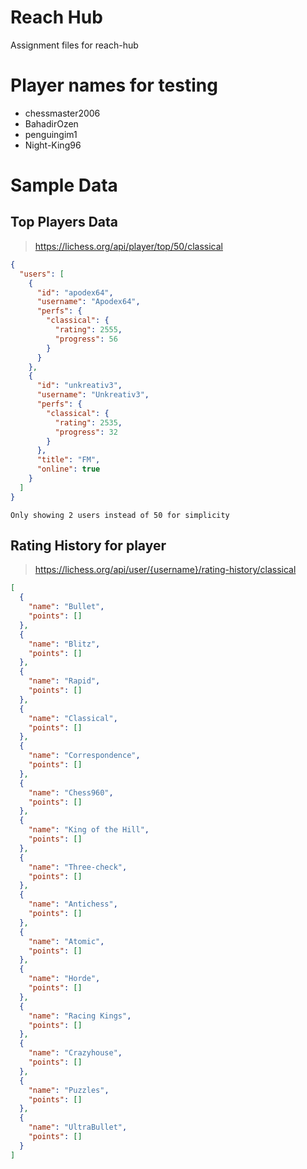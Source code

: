 # Reach Hub
Assignment files for reach-hub

# Player names for testing

- chessmaster2006
- BahadirOzen
- penguingim1
- Night-King96

# Sample Data

## Top Players Data

> https://lichess.org/api/player/top/50/classical

```json
{
  "users": [
    {
      "id": "apodex64",
      "username": "Apodex64",
      "perfs": {
        "classical": {
          "rating": 2555,
          "progress": 56
        }
      }
    },
    {
      "id": "unkreativ3",
      "username": "Unkreativ3",
      "perfs": {
        "classical": {
          "rating": 2535,
          "progress": 32
        }
      },
      "title": "FM",
      "online": true
    }
  ]
}
```

`Only showing 2 users instead of 50 for simplicity`



## Rating History for player
> https://lichess.org/api/user/{username}/rating-history/classical
```json
[
  {
    "name": "Bullet",
    "points": []
  },
  {
    "name": "Blitz",
    "points": []
  },
  {
    "name": "Rapid",
    "points": []
  },
  {
    "name": "Classical",
    "points": []
  },
  {
    "name": "Correspondence",
    "points": []
  },
  {
    "name": "Chess960",
    "points": []
  },
  {
    "name": "King of the Hill",
    "points": []
  },
  {
    "name": "Three-check",
    "points": []
  },
  {
    "name": "Antichess",
    "points": []
  },
  {
    "name": "Atomic",
    "points": []
  },
  {
    "name": "Horde",
    "points": []
  },
  {
    "name": "Racing Kings",
    "points": []
  },
  {
    "name": "Crazyhouse",
    "points": []
  },
  {
    "name": "Puzzles",
    "points": []
  },
  {
    "name": "UltraBullet",
    "points": []
  }
]
```
